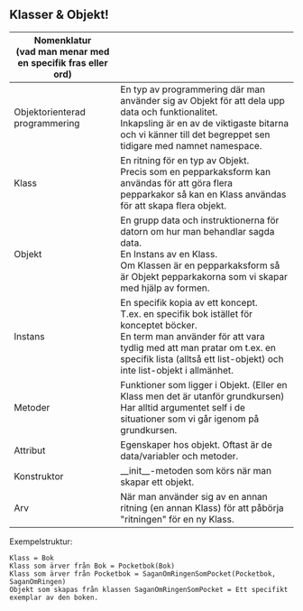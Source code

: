## Klasser & Objekt! 

| Nomenklatur<br>(vad man menar med en specifik fras eller ord) |                                                                                                                                                                                                                 |
|---------------------------------------------------------------|:----------------------------------------------------------------------------------------------------------------------------------------------------------------------------------------------------------------|
| Objektorienterad<br/>programmering                            | En typ av programmering där man använder sig av Objekt för att dela upp data och funktionalitet.<br/>Inkapsling är en av de viktigaste bitarna och vi känner till det begreppet sen tidigare med namnet namespace. |
| Klass                                                         | En ritning för en typ av Objekt.<br/>Precis som en pepparkaksform kan användas för att göra flera pepparkakor så kan en Klass användas för att skapa flera objekt.|
| Objekt                                                        | En grupp data och instruktionerna för datorn om hur man behandlar sagda data.<br/>En Instans av en Klass.<br/>Om Klassen är en pepparkaksform så är Objekt pepparkakorna som vi skapar med hjälp av formen.|
| Instans                                                       | En specifik kopia av ett koncept.<br/>T.ex. en specifik bok istället för konceptet böcker.<br/>En term man använder för att vara tydlig med att man pratar om t.ex. en specifik lista (alltså ett list-objekt) och inte list-objekt i allmänhet.|
| Metoder                                                       | Funktioner som ligger i Objekt. \(Eller en Klass men det är utanför grundkursen\)<br/>Har alltid argumentet self i de situationer som vi går igenom på grundkursen.                                             |
| Attribut                                                      | Egenskaper hos objekt. Oftast är de data/variabler och metoder.                                                                                                                                                       |
| Konstruktor                                                   | \_\_init\_\_-metoden som körs när man skapar ett objekt.                                                                                                                                                        |
| Arv                                                           | När man använder sig av en annan ritning \(en annan Klass\) för att påbörja "ritningen" för en ny Klass.                                                                                                          |

Exempelstruktur:

    Klass = Bok
    Klass som ärver från Bok = Pocketbok(Bok)
    Klass som ärver från Pocketbok = SaganOmRingenSomPocket(Pocketbok, SaganOmRingen)
    Objekt som skapas från klassen SaganOmRingenSomPocket = Ett specifikt exemplar av den boken.